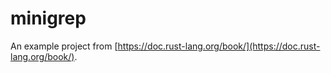 # minigrep

An example project from [https://doc.rust-lang.org/book/](https://doc.rust-lang.org/book/).